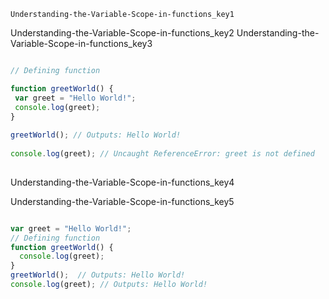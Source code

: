 ```ngMeta
Understanding-the-Variable-Scope-in-functions_key1
```

Understanding-the-Variable-Scope-in-functions_key2
Understanding-the-Variable-Scope-in-functions_key3


```javascript

// Defining function

function greetWorld() {
 var greet = "Hello World!";
 console.log(greet);
}
 
greetWorld(); // Outputs: Hello World!
 
console.log(greet); // Uncaught ReferenceError: greet is not defined
 

```
Understanding-the-Variable-Scope-in-functions_key4

 
Understanding-the-Variable-Scope-in-functions_key5


```javascript

var greet = "Hello World!";
// Defining function
function greetWorld() {
  console.log(greet);
}
greetWorld();  // Outputs: Hello World!
console.log(greet); // Outputs: Hello World!

```
